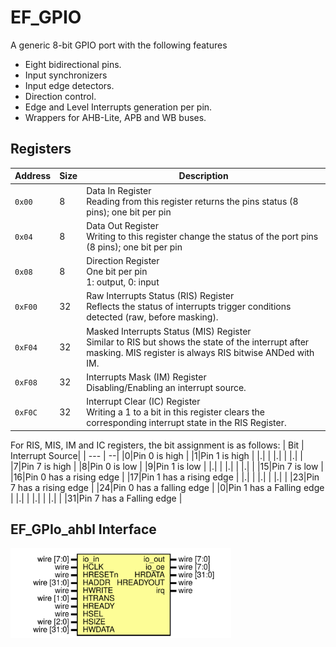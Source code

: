 # EF_GPIO
A generic 8-bit GPIO port with the following features
- Eight bidirectional pins.
- Input synchronizers
- Input edge detectors.
- Direction control.
- Edge and Level Interrupts generation per pin.
- Wrappers for AHB-Lite, APB and WB buses.

## Registers
| Address | Size|Description |
| --------- | --|--------- |
|``0x00`` | 8|Data In Register <br> Reading from this register returns the pins status (8 pins); one bit per pin |
|``0x04`` |8|Data Out Register <br> Writing to this register change the status of the port pins (8 pins); one bit per pin |
|``0x08`` |8|Direction Register <br>One bit per pin<br>1: output, 0: input|
|``0xF00`` |32|Raw Interrupts Status (RIS) Register<br>Reflects the status of interrupts trigger conditions detected (raw, before masking). |
|``0xF04`` |32|Masked Interrupts Status (MIS) Register<br>Similar to RIS but shows the state of the interrupt after masking. MIS register is always RIS bitwise ANDed with IM. |
|``0xF08`` |32|Interrupts Mask (IM) Register<br>Disabling/Enabling an interrupt source.|
|``0xF0C`` |32|Interrupt Clear (IC) Register<br> Writing a 1 to a bit in this register clears the corresponding interrupt state in the RIS Register. |

For RIS, MIS, IM and IC registers, the bit assignment is as follows:
| Bit | Interrupt Source|
| --- | --|
|0|Pin 0 is high |
|1|Pin 1 is high |
|.| |
|.| |
|.| |
|7|Pin 7 is high |
|8|Pin 0 is low |
|9|Pin 1 is low |
|.| |
|.| |
|.| |
|15|Pin 7 is low |
|16|Pin 0 has a rising edge |
|17|Pin 1 has a rising edge |
|.| |
|.| |
|.| |
|23|Pin 7 has a rising edge |
|24|Pin 0 has a falling edge |
|0|Pin 1 has a Falling edge |
|.| |
|.| |
|.| |
|31|Pin 7 has a Falling edge |

## EF_GPIo_ahbl Interface
<img src="./docs/bb.svg" width="70%" alt= “BlackBox” >



